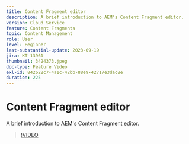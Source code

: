 ```yaml
---
title: Content Fragment editor
description: A brief introduction to AEM's Content Fragment editor.
version: Cloud Service
feature: Content Fragments
topic: Content Management
role: User
level: Beginner
last-substantial-update: 2023-09-19
jira: KT-13961
thumbnail: 3424373.jpeg
doc-type: Feature Video
exl-id: 842622c7-4a1c-42bb-88e9-42717e3dac8e
duration: 225
---
```

# Content Fragment editor

A brief introduction to AEM's Content Fragment editor.

>[!VIDEO](https://video.tv.adobe.com/v/3424373/?learn=on)
